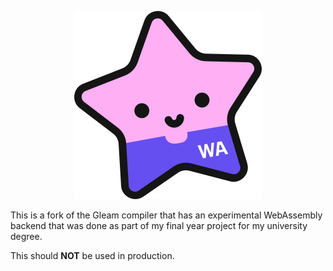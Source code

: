 <p align="center">
  <img src="images/lucy-wasm.png" alt="Lucy, Gleam's mascot">
</p>

This is a fork of the Gleam compiler that has an experimental WebAssembly
backend that was done as part of my final year project for my university degree.

This should **NOT** be used in production.
